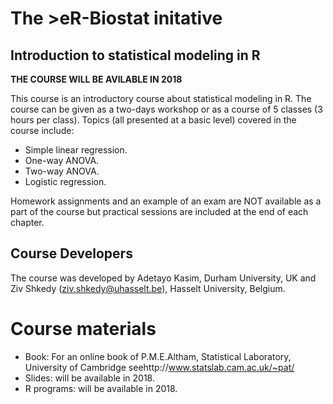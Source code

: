 # The >eR-Biostat initative
## Introduction to statistical modeling in R 
**THE COURSE WILL BE AVILABLE IN 2018**

This course is an introductory course about statistical modeling in R. The course can be given as a  two-days workshop or as a course of 5 classes (3 hours per class).
Topics (all presented at a basic level) covered in the course include:

* Simple linear regression.
* One-way ANOVA.
* Two-way ANOVA.
* Logistic regression.

Homework assignments and an example of an exam are NOT available as a part of the course but practical sessions are included at the end of each chapter.

## Course Developers
The course was developed by Adetayo Kasim, Durham University, UK and Ziv Shkedy (ziv.shkedy@uhasselt.be), Hasselt University, Belgium.

# Course materials
* Book: For an online book of P.M.E.Altham, Statistical Laboratory, University of Cambridge seehttp://www.statslab.cam.ac.uk/~pat/
* Slides: will be available in 2018.
* R programs:  will be available in 2018.
